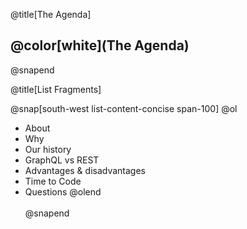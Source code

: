 @title[The Agenda]

## @color[white](The Agenda)

@snapend

@title[List Fragments]

@snap[south-west list-content-concise span-100]
@ol
- About
- Why
- Our history
- GraphQL vs REST
- Advantages & disadvantages
- Time to Code
- Questions
@olend
<br><br>
@snapend
